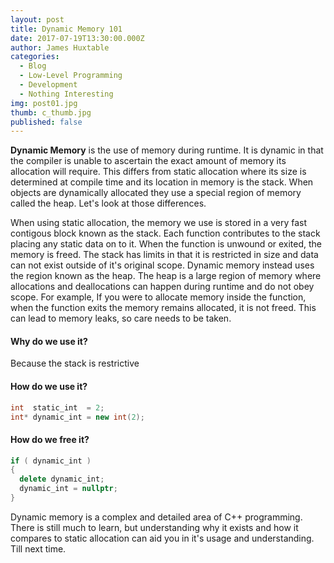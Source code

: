 ```yaml
---
layout: post
title: Dynamic Memory 101
date: 2017-07-19T13:30:00.000Z
author: James Huxtable
categories:
  - Blog
  - Low-Level Programming
  - Development
  - Nothing Interesting
img: post01.jpg
thumb: c_thumb.jpg
published: false
---
```


<b>Dynamic Memory</b> is the use of memory during runtime. It is dynamic in that the compiler is unable to ascertain the exact amount of memory its allocation will require. This differs from static allocation where its size is determined at compile time and its location in memory is the stack. When objects are dynamically allocated they use a special region of memory called the heap. Let's look at those differences. <!--more-->

When using static allocation, the memory we use is stored in a very fast contigous block known as the stack. Each function contributes to the stack placing any static data on to it. When the function is unwound or exited, the memory is freed. The stack has limits in that it is restricted in size and data can not exist outside of it's original scope. Dynamic memory instead uses the region known as the heap. The heap is a large region of memory where allocations and deallocations can happen during runtime and do not obey scope. For example, If you were to allocate memory inside the function, when the function exits the memory remains allocated, it is not freed. This can lead to memory leaks, so care needs to be taken. 


#### Why do we use it?
Because the stack is restrictive


#### How do we use it?
```C++
int  static_int  = 2;
int* dynamic_int = new int(2);
```

#### How do we free it?
```C++
if ( dynamic_int )
{ 
  delete dynamic_int;
  dynamic_int = nullptr;
}
```

Dynamic memory is a complex and detailed area of C++ programming. There is still much to learn, but understanding why it exists and how it compares to static allocation can aid you in it's usage and understanding. Till next time.

